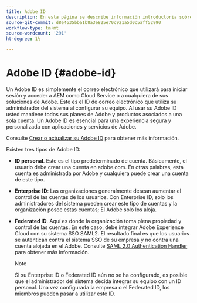 ```yaml
---
title: Adobe ID
description: En esta página se describe información introductoria sobre Adobe ID.
source-git-commit: d8e4635bba1b8a3e825e70c921a5d0c5aff52990
workflow-type: tm+mt
source-wordcount: '291'
ht-degree: 1%

---
```



# Adobe ID {#adobe-id}

Un Adobe ID es simplemente el correo electrónico que utilizará para iniciar sesión y acceder a AEM como Cloud Service o a cualquiera de sus soluciones de Adobe. Este es el ID de correo electrónico que utiliza su administrador del sistema al configurar su equipo. Al usar su Adobe ID usted mantiene todos sus planes de Adobe y productos asociados a una sola cuenta. Un Adobe ID es esencial para una experiencia segura y personalizada con aplicaciones y servicios de Adobe.

Consulte [Crear o actualizar su Adobe ID](https://helpx.adobe.com/ca/manage-account/using/create-update-adobe-id.html#HowtocreateorupdateyourAdobeID) para obtener más información.

Existen tres tipos de Adobe ID:

* **ID personal**. Este es el tipo predeterminado de cuenta. Básicamente, el usuario debe crear una cuenta en adobe.com. En otras palabras, esta cuenta es administrada por Adobe y cualquiera puede crear una cuenta de este tipo.

* **Enterprise ID**: Las organizaciones generalmente desean aumentar el control de las cuentas de los usuarios. Con Enterprise ID, solo los administradores del sistema pueden crear este tipo de cuentas y la organización posee estas cuentas; El Adobe solo los aloja.

* **Federated ID**. Aquí es donde la organización toma plena propiedad y control de las cuentas. En este caso, debe integrar Adobe Experience Cloud con su sistema SSO SAML2. El resultado final es que los usuarios se autentican contra el sistema SSO de su empresa y no contra una cuenta alojada en el Adobe. Consulte [SAML 2.0 Authentication Handler](https://experienceleague.adobe.com/docs/experience-manager-65/administering/security/saml-2-0-authenticationhandler.html#security) para obtener más información.

   >[!NOTE]
   >Si su Enterprise ID o Federated ID aún no se ha configurado, es posible que el administrador del sistema decida integrar su equipo con un ID personal. Una vez configurada la empresa o el Federated ID, los miembros pueden pasar a utilizar este ID.





